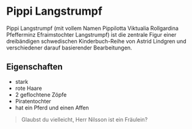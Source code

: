 # Pippi Langstrumpf
Pippi Langstrumpf (mit vollem Namen Pippilotta Viktualia Rollgardina Pfefferminz Efraimstochter Langstrumpf) ist die zentrale Figur einer dreibändigen schwedischen Kinderbuch-Reihe von Astrid Lindgren und verschiedener darauf basierender Bearbeitungen.

## Eigenschaften
* stark
* rote Haare
* 2 geflochtene Zöpfe
* Piratentochter
* hat ein Pferd und einen Affen

> Glaubst du vielleicht,
> Herr Nilsson ist ein Fräulein?